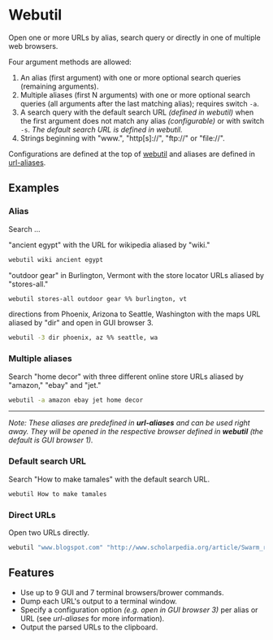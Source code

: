 
# Webutil

Open one or more URLs by alias, search query or directly in one of multiple web browsers.

Four argument methods are allowed:

1. An alias (first argument) with one or more optional search queries (remaining arguments).
2. Multiple aliases (first N arguments) with one or more optional search queries (all arguments after the last matching alias); requires switch `-a`.
3. A search query with the default search URL *(defined in webutil)* when the first argument does not match any alias *(configurable)* or with switch `-s`. *The default search URL is defined in webutil.*
4. Strings beginning with "www.", "http[s]://", "ftp://" or "file://".

Configurations are defined at the top of [webutil](webutil) and aliases are defined in [url-aliases](url-aliases).

## Examples

### Alias

Search ...

"ancient egypt" with the URL for wikipedia aliased by "wiki."

```bash
webutil wiki ancient egypt
```

"outdoor gear" in Burlington, Vermont with the store locator URLs aliased by "stores-all."

```bash
webutil stores-all outdoor gear %% burlington, vt
```

directions from Phoenix, Arizona to Seattle, Washington with the maps URL aliased by "dir" and open in GUI browser 3.

```bash
webutil -3 dir phoenix, az %% seattle, wa
```

### Multiple aliases

Search "home decor" with three different online store URLs aliased by "amazon," "ebay" and "jet."

```bash
webutil -a amazon ebay jet home decor
```

---

*Note: These aliases are predefined in **url-aliases** and can be used right away. They will be opened in the respective browser defined in **webutil** (the default is GUI browser 1).*

### Default search URL

Search "How to make tamales" with the default search URL.

```bash
webutil How to make tamales
```

### Direct URLs

Open two URLs directly.

```bash
webutil "www.blogspot.com" "http://www.scholarpedia.org/article/Swarm_robotics"
```

## Features

* Use up to 9 GUI and 7 terminal browsers/brower commands.
* Dump each URL's output to a terminal window.
* Specify a configuration option *(e.g. open in GUI browser 3)* per alias or URL (see *url-aliases* for more information).
* Output the parsed URLs to the clipboard.
